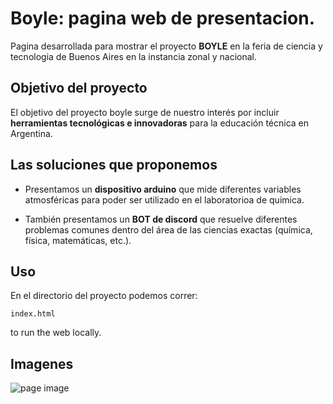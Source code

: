 ﻿# Boyle: pagina web de presentacion.
 
Pagina desarrollada para mostrar el proyecto **BOYLE** en la feria de ciencia y tecnologia de Buenos Aires en la instancia zonal y nacional.

## Objetivo del proyecto

El objetivo del proyecto boyle surge de nuestro interés por incluir **herramientas tecnológicas e innovadoras** para la educación técnica en Argentina.

## Las soluciones que proponemos

 - Presentamos un **dispositivo arduino** que mide diferentes variables atmosféricas para poder ser utilizado en el laboratorioa de quimica. 

 - También presentamos un **BOT de discord** que resuelve diferentes problemas comunes dentro del área de las ciencias exactas (química, física, matemáticas, etc.).
 
## Uso

En el directorio del proyecto podemos correr:

    index.html
    
to run the web locally.

## Imagenes

![page image](https://user-images.githubusercontent.com/84806140/238385964-48369ecc-b4a8-4ddf-8bed-55c20dee1de8.png)

